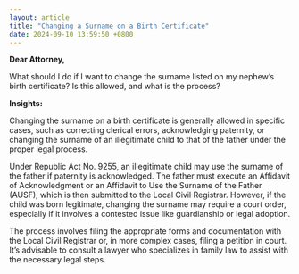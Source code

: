 ```yaml
---
layout: article
title: "Changing a Surname on a Birth Certificate"
date: 2024-09-10 13:59:50 +0800
---
```


<p><strong>Dear Attorney,</strong></p><p>What should I do if I want to change the surname listed on my nephew’s birth certificate? Is this allowed, and what is the process?</p><p><strong>Insights:</strong></p><p>Changing the surname on a birth certificate is generally allowed in specific cases, such as correcting clerical errors, acknowledging paternity, or changing the surname of an illegitimate child to that of the father under the proper legal process.</p><p>Under Republic Act No. 9255, an illegitimate child may use the surname of the father if paternity is acknowledged. The father must execute an Affidavit of Acknowledgment or an Affidavit to Use the Surname of the Father (AUSF), which is then submitted to the Local Civil Registrar. However, if the child was born legitimate, changing the surname may require a court order, especially if it involves a contested issue like guardianship or legal adoption.</p><p>The process involves filing the appropriate forms and documentation with the Local Civil Registrar or, in more complex cases, filing a petition in court. It’s advisable to consult a lawyer who specializes in family law to assist with the necessary legal steps.</p>